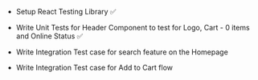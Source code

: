 - Setup React Testing Library  ✅

- Write Unit Tests for Header Component to test for Logo, Cart - 0 items and Online Status ✅

- Write Integration Test case for search feature on the Homepage 

- Write Integration Test case for Add to Cart flow
